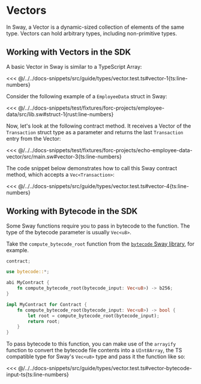 # Vectors

In Sway, a Vector is a dynamic-sized collection of elements of the same type. Vectors can hold arbitrary types, including non-primitive types.

## Working with Vectors in the SDK

A basic Vector in Sway is similar to a TypeScript Array:

<<< @/../../docs-snippets/src/guide/types/vector.test.ts#vector-1{ts:line-numbers}

Consider the following example of a `EmployeeData` struct in Sway:

<<< @/../../docs-snippets/test/fixtures/forc-projects/employee-data/src/lib.sw#struct-1{rust:line-numbers}

Now, let's look at the following contract method. It receives a Vector of the `Transaction` struct type as a parameter and returns the last `Transaction` entry from the Vector:

<<< @/../../docs-snippets/test/fixtures/forc-projects/echo-employee-data-vector/src/main.sw#vector-3{ts:line-numbers}

The code snippet below demonstrates how to call this Sway contract method, which accepts a `Vec<Transaction>`:

<<< @/../../docs-snippets/src/guide/types/vector.test.ts#vector-4{ts:line-numbers}

## Working with Bytecode in the SDK

Some Sway functions require you to pass in bytecode to the function. The type of the bytecode parameter is usually `Vec<u8>`.

Take the `compute_bytecode_root` function from the [`bytecode` Sway library](https://github.com/FuelLabs/sway-libs/tree/master/libs/src/bytecode.sw), for example.

<!-- <<< @/../../docs-snippets/test/fixtures/forc-projects/bytecode-input/src/main.sw#vector-bytecode-input-sway{ts:line-numbers} -->

<!-- TODO: Uncomment swap hardcoded snippet -->

```rust
contract;

use bytecode::*;

abi MyContract {
    fn compute_bytecode_root(bytecode_input: Vec<u8>) -> b256;
}

impl MyContract for Contract {
    fn compute_bytecode_root(bytecode_input: Vec<u8>) -> bool {
        let root = compute_bytecode_root(bytecode_input);
        return root;
    }
}
```

To pass bytecode to this function, you can make use of the `arrayify` function to convert the bytecode file contents into a `UInt8Array`, the TS compatible type for Sway's `Vec<u8>` type and pass it the function like so:

<<< @/../../docs-snippets/src/guide/types/vector.test.ts#vector-bytecode-input-ts{ts:line-numbers}